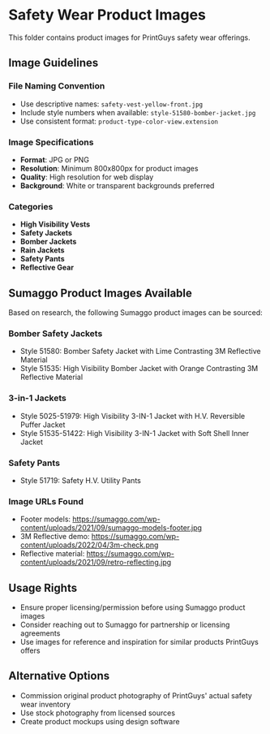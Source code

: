 # Safety Wear Product Images

This folder contains product images for PrintGuys safety wear offerings.

## Image Guidelines

### File Naming Convention
- Use descriptive names: `safety-vest-yellow-front.jpg`
- Include style numbers when available: `style-51580-bomber-jacket.jpg`
- Use consistent format: `product-type-color-view.extension`

### Image Specifications
- **Format**: JPG or PNG
- **Resolution**: Minimum 800x800px for product images
- **Quality**: High resolution for web display
- **Background**: White or transparent backgrounds preferred

### Categories
- **High Visibility Vests**
- **Safety Jackets** 
- **Bomber Jackets**
- **Rain Jackets**
- **Safety Pants**
- **Reflective Gear**

## Sumaggo Product Images Available

Based on research, the following Sumaggo product images can be sourced:

### Bomber Safety Jackets
- Style 51580: Bomber Safety Jacket with Lime Contrasting 3M Reflective Material
- Style 51535: High Visibility Bomber Jacket with Orange Contrasting 3M Reflective Material

### 3-in-1 Jackets
- Style 5025-51979: High Visibility 3-IN-1 Jacket with H.V. Reversible Puffer Jacket
- Style 51535-51422: High Visibility 3-IN-1 Jacket with Soft Shell Inner Jacket

### Safety Pants
- Style 51719: Safety H.V. Utility Pants

### Image URLs Found
- Footer models: https://sumaggo.com/wp-content/uploads/2021/09/sumaggo-models-footer.jpg
- 3M Reflective demo: https://sumaggo.com/wp-content/uploads/2022/04/3m-check.png
- Reflective material: https://sumaggo.com/wp-content/uploads/2021/09/retro-reflecting.jpg

## Usage Rights
- Ensure proper licensing/permission before using Sumaggo product images
- Consider reaching out to Sumaggo for partnership or licensing agreements
- Use images for reference and inspiration for similar products PrintGuys offers

## Alternative Options
- Commission original product photography of PrintGuys' actual safety wear inventory
- Use stock photography from licensed sources
- Create product mockups using design software